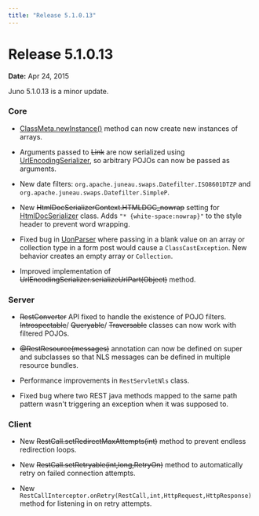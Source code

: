 ```yaml
---
title: "Release 5.1.0.13"
---
```


# Release 5.1.0.13

**Date:** Apr 24, 2015

Juno 5.1.0.13 is a minor update.

### Core

- [ClassMeta.newInstance()](API_DOCS/org/apache/juneau/ClassMeta.html#newInstance()) method can now create new instances of arrays.

- Arguments passed to  ~~Link~~ are now serialized using [UrlEncodingSerializer](API_DOCS/org/apache/juneau/urlencoding/UrlEncodingSerializer.html), so arbitrary POJOs can now be passed as arguments.

- New date filters: `org.apache.juneau.swaps.Datefilter.ISO8601DTZP` and `org.apache.juneau.swaps.Datefilter.SimpleP`.

- New ~~HtmlDocSerializerContext.HTMLDOC_nowrap~~ setting for [HtmlDocSerializer](API_DOCS/org/apache/juneau/html/HtmlDocSerializer.html) class.
  Adds `"* {white-space:nowrap}"` to the style header to prevent word wrapping.

- Fixed bug in [UonParser](API_DOCS/org/apache/juneau/uon/UonParser.html) where passing in a blank value on an array or collection type in a form post would cause a `ClassCastException`.
  New behavior creates an empty array or `Collection`.

- Improved implementation of ~~UrlEncodingSerializer.serializeUrlPart(Object)~~ method.

### Server

-  ~~RestConverter~~ API fixed to handle the existence of POJO filters.
   ~~Introspectable~~/  ~~Queryable~~/  ~~Traversable~~ classes can now work with filtered POJOs.

- ~~@RestResource(messages)~~ annotation can now be defined on super and subclasses so that NLS messages can be defined in multiple resource bundles.

- Performance improvements in `RestServletNls` class.

- Fixed bug where two REST java methods mapped to the same path pattern wasn't triggering an exception when it was supposed to.

### Client

- New ~~RestCall.setRedirectMaxAttempts(int)~~ method to prevent endless redirection loops.

- New ~~RestCall.setRetryable(int,long,RetryOn)~~ method to automatically retry on failed connection attempts.

- New `RestCallInterceptor.onRetry(RestCall,int,HttpRequest,HttpResponse)` method for listening in on retry attempts.